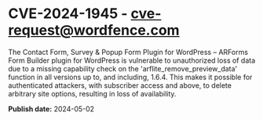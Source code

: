 # CVE-2024-1945 - cve-request@wordfence.com

The Contact Form, Survey & Popup Form Plugin for WordPress –  ARForms Form Builder plugin for WordPress is vulnerable to unauthorized loss of data due to a missing capability check on the 'arflite_remove_preview_data' function in all versions up to, and including, 1.6.4. This makes it possible for authenticated attackers, with subscriber access and above, to delete arbitrary site options, resulting in loss of availability.

**Publish date:** 2024-05-02
